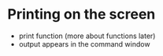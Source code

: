 ---
---

# Printing on the screen

* print function (more about functions later)
* output appears in the command window

